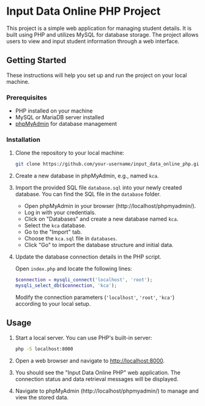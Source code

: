 # Input Data Online PHP Project

This project is a simple web application for managing student details. It is built using PHP and utilizes MySQL for database storage. The project allows users to view and input student information through a web interface.

## Getting Started

These instructions will help you set up and run the project on your local machine.

### Prerequisites

-   PHP installed on your machine
-   MySQL or MariaDB server installed
-   [phpMyAdmin](https://www.phpmyadmin.net/) for database management

### Installation

1. Clone the repository to your local machine:

    ```bash
    git clone https://github.com/your-username/input_data_online_php.git
    ```

2. Create a new database in phpMyAdmin, e.g., named `kca`.

3. Import the provided SQL file `database.sql` into your newly created database. You can find the SQL file in the `database` folder.

    - Open phpMyAdmin in your browser (http://localhost/phpmyadmin/).
    - Log in with your credentials.
    - Click on "Databases" and create a new database named `kca`.
    - Select the `kca` database.
    - Go to the "Import" tab.
    - Choose the `kca.sql` file in `databases`.
    - Click "Go" to import the database structure and initial data.

4. Update the database connection details in the PHP script.

    Open `index.php` and locate the following lines:

    ```php
    $connection = mysqli_connect('localhost', 'root');
    mysqli_select_db($connection, 'kca');
    ```

    Modify the connection parameters (`'localhost'`, `'root'`, `'kca'`) according to your local setup.

## Usage

1. Start a local server. You can use PHP's built-in server:

    ```bash
    php -S localhost:8000
    ```

2. Open a web browser and navigate to [http://localhost:8000](http://localhost:8000).

3. You should see the "Input Data Online PHP" web application. The connection status and data retrieval messages will be displayed.

4. Navigate to phpMyAdmin (http://localhost/phpmyadmin/) to manage and view the stored data.

